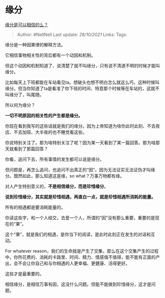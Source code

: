 # 缘分
[缘分是可以相信的么？](https://www.zhihu.com/question/24485043/answer/2185530649)

> Author: #NellNell 
Last update: *28/10/2021* 
Links: 
Tags: 
  

缘分是一种因果律的解释方法。

它相信事物相关性的背后都有一个动因和机制。

但这个动因和机制知道了、说清楚了就不叫缘分，只有说不清道不明的时候才能叫缘分。

比如每天上下班都能在车站看见ta。想破头也想不明白怎么就这么巧，这种时候叫缘分。但当你知道了ta是看准了你下班的时间、特意那个时候等在车站的，这就不叫缘分了，叫尾随。

所以何为缘分？

**一切不明原因的相关性的产生都是缘分。**

你现在看到我写的这些话就是我们的缘分。因为上帝知道为啥你此时此刻、不去夜店、不去加班、大半夜的也不睡觉看这些。

你说特别关注了。那为啥特别关注了呢？因为某一天看到了某一篇回答。那为啥那天就看到了那篇回答？

你看，追问下去，所有事情的发生都可以说是缘分。

但问题是，再怎么追问，也追问不出真正的“因”。因为无法证实无法证伪才叫缘分。既然如此，那么知道这是缘，so what？万事万物都有缘。

对人产生特别意义的，**不是相信缘分，而是珍惜缘分**。

**说到珍惜缘分，其实就是珍惜相遇，再直白一点，就是珍惜相遇所消耗的能量。**

所有的相遇都是要消耗能量的。

你读这些字，和一个人结交，去爱一个人，所谓的“因”没有那么重要，重要的是现在的“果”。

这个“果”，就是我们的相遇，是你当下的阅读，是此时此刻正在发生的对话和互动。

For whatever reason，我们的生命就是产生了交集，那么在这个交集产生的过程中，你所花费的、消耗的卡路里、时间、精力、情感值不值得，能不能有正面的产出，会不会让你自己和与你相遇的人更幸福、更健康、活得更好。

这些才是最重要的。

相信缘分，是相信万事有因，这没什么问题。但能不能做到珍惜缘分，这才是问题。